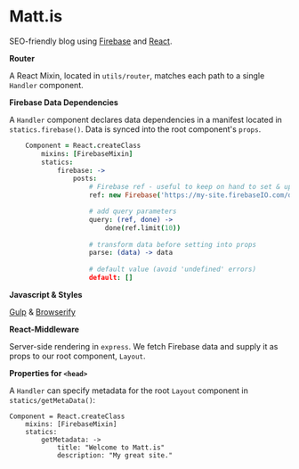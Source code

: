 Matt.is
===

SEO-friendly blog using [Firebase](http://www.firebase.com) and [React](http://facebook.github.io/react/).


**Router**

A React Mixin, located in `utils/router`, matches each path to a single `Handler` component.

**Firebase Data Dependencies**

A `Handler` component declares data dependencies in a manifest located in `statics.firebase()`. Data is synced into the root component's `props`.


```coffeescript
    Component = React.createClass
        mixins: [FirebaseMixin]
        statics:
            firebase: ->
                posts:
                    # Firebase ref - useful to keep on hand to set & update
                    ref: new Firebase('https://my-site.firebaseIO.com/data')

                    # add query parameters
                    query: (ref, done) ->
                        done(ref.limit(10))
                    
                    # transform data before setting into props
                    parse: (data) -> data
                    
                    # default value (avoid 'undefined' errors)
                    default: []
```

**Javascript & Styles**

[Gulp](http://gulpjs.com/) & [Browserify](http://browserify.org/)


**React-Middleware**

Server-side rendering in `express`. We fetch Firebase data and supply it as props to our root component, `Layout`.

**Properties for `<head>`**

A `Handler` can specify metadata for the root `Layout` component in `statics/getMetaData()`:

    Component = React.createClass
        mixins: [FirebaseMixin]
        statics:
            getMetadata: ->
                title: "Welcome to Matt.is"
                description: "My great site."
